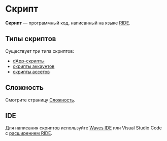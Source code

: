 # Скрипт

**Скрипт** — программный код, написанный на языке [RIDE](/ride/about-ride.md).

## Типы скриптов

Существует три типа скриптов:

* [dApp-скрипты](/ride/script/script-types/dapp-script.md)
* [скрипты аккаунтов](/ride/script/script-types/account-script.md)
* [скрипты ассетов](/ride/script/script-types/asset-script.md)

## Сложность

Смотрите страницу [Сложность](/ride/base-concepts/complexity.md).

## IDE

Для написания скриптов используйте [Waves IDE](/smart-contracts/tools/waves-ide.md) или Visual Studio Code с [расширением RIDE](https://marketplace.visualstudio.com/items?itemName=wavesplatform.waves-ride).

